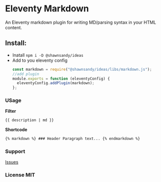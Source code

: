 # Eleventy Markdown

An Eleventy markdown plugin for writing MD/parsing syntax in your HTML content.

## Install:

- Inatall `npm i -D @shawnsandy/ideas`
- Add to you eleventy config
  ```js
  const markdown = require("@shawnsandy/ideas/libs/markdown.js");
  //add plugin
  module.exports = function (eleventyConfig) {
    eleventyConfig.addPlugin(markdown);
  };
  ```

### USage

**Filter**

```html
{{ description | md }}
```

**Shortcode**

```html
{% markdown %} ### Header Paragraph text... {% endmarkdown %}
```

### Support

[Issues](https://github.com/shawn-sandy/ideas/issues)

### License MIT
